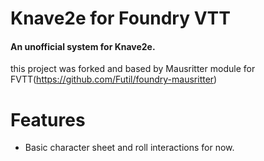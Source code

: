 # Knave2e for Foundry VTT

#### An unofficial system for Knave2e.

this project was forked and based by Mausritter module for FVTT(https://github.com/Futil/foundry-mausritter)

# Features

* Basic character sheet and roll interactions for now.
